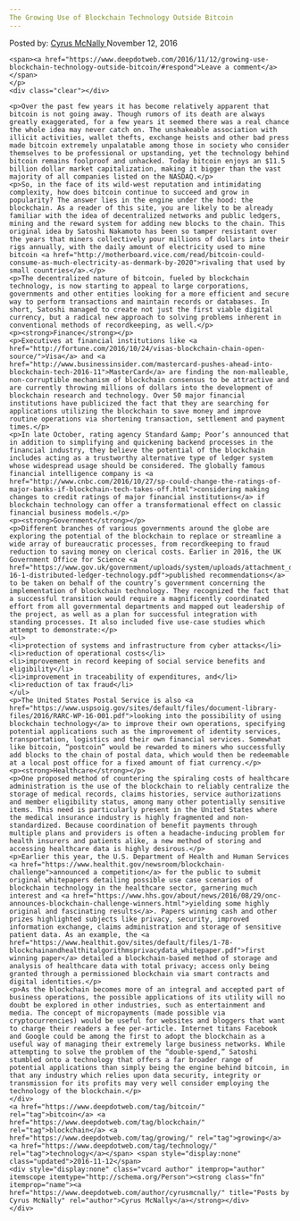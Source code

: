 ```yaml
---
The Growing Use of Blockchain Technology Outside Bitcoin
---
```

<article class="post-listing post-16400 post type-post status-publish format-standard has-post-thumbnail hentry  tag-bitcoin tag-blockchain tag-growing tag-technology">
    <div class="post-inner">
        <span>Posted by: <a href="https://www.deepdotweb.com/author/cyrusmcnally/" title="">Cyrus McNally </a></span>
    <span>November 12, 2016</span>
    
    <span><a href="https://www.deepdotweb.com/2016/11/12/growing-use-blockchain-technology-outside-bitcoin/#respond">Leave a comment</a></span>
    </p>
    <div class="clear"></div>
    
    <p>Over the past few years it has become relatively apparent that bitcoin is not going away. Though rumors of its death are always greatly exaggerated, for a few years it seemed there was a real chance the whole idea may never catch on. The unshakeable association with illicit activities, wallet thefts, exchange heists and other bad press made bitcoin extremely unpalatable among those in society who consider themselves to be professional or upstanding, yet the technology behind bitcoin remains foolproof and unhacked. Today bitcoin enjoys an $11.5 billion dollar market capitalization, making it bigger than the vast majority of all companies listed on the NASDAQ.</p>
    <p>So, in the face of its wild-west reputation and intimidating complexity, how does bitcoin continue to succeed and grow in popularity? The answer lies in the engine under the hood: the blockchain. As a reader of this site, you are likely to be already familiar with the idea of decentralized networks and public ledgers, mining and the reward system for adding new blocks to the chain. This original idea by Satoshi Nakamoto has been so tamper resistant over the years that miners collectively pour millions of dollars into their rigs annually, with the daily amount of electricity used to mine bitcoin <a href="http://motherboard.vice.com/read/bitcoin-could-consume-as-much-electricity-as-denmark-by-2020">rivaling that used by small countries</a>.</p>
    <p>The decentralized nature of bitcoin, fueled by blockchain technology, is now starting to appeal to large corporations, governments and other entities looking for a more efficient and secure way to perform transactions and maintain records or databases. In short, Satoshi managed to create not just the first viable digital currency, but a radical new approach to solving problems inherent in conventional methods of recordkeeping, as well.</p>
    <p><strong>Finance</strong></p>
    <p>Executives at financial institutions like <a href="http://fortune.com/2016/10/24/visas-blockchain-chain-open-source/">Visa</a> and <a href="http://www.businessinsider.com/mastercard-pushes-ahead-into-blockchain-tech-2016-11">MasterCard</a> are finding the non-malleable, non-corruptible mechanism of blockchain consensus to be attractive and are currently throwing millions of dollars into the development of blockchain research and technology. Over 50 major financial institutions have publicized the fact that they are searching for applications utilizing the blockchain to save money and improve routine operations via shortening transaction, settlement and payment times.</p>
    <p>In late October, rating agency Standard &amp; Poor’s announced that in addition to simplifying and quickening backend processes in the financial industry, they believe the potential of the blockchain includes acting as a trustworthy alternative type of ledger system whose widespread usage should be considered. The globally famous financial intelligence company is <a href="http://www.cnbc.com/2016/10/27/sp-could-change-the-ratings-of-major-banks-if-blockchain-tech-takes-off.html">considering making changes to credit ratings of major financial institutions</a> if blockchain technology can offer a transformational effect on classic financial business models.</p>
    <p><strong>Government</strong></p>
    <p>Different branches of various governments around the globe are exploring the potential of the blockchain to replace or streamline a wide array of bureaucratic processes, from recordkeeping to fraud reduction to saving money on clerical costs. Earlier in 2016, the UK Government Office for Science <a href="https://www.gov.uk/government/uploads/system/uploads/attachment_data/file/492972/gs-16-1-distributed-ledger-technology.pdf">published recommendations</a> to be taken on behalf of the country’s government concerning the implementation of blockchain technology. They recognized the fact that a successful transition would require a magnificently coordinated effort from all governmental departments and mapped out leadership of the project, as well as a plan for successful integration with standing processes. It also included five use-case studies which attempt to demonstrate:</p>
    <ul>
    <li>protection of systems and infrastructure from cyber attacks</li>
    <li>reduction of operational costs</li>
    <li>improvement in record keeping of social service benefits and eligibility</li>
    <li>improvement in traceability of expenditures, and</li>
    <li>reduction of tax fraud</li>
    </ul>
    <p>The United States Postal Service is also <a href="https://www.uspsoig.gov/sites/default/files/document-library-files/2016/RARC-WP-16-001.pdf">looking into the possibility of using blockchain technology</a> to improve their own operations, specifying potential applications such as the improvement of identity services, transportation, logistics and their own financial services. Somewhat like bitcoin, “postcoin” would be rewarded to miners who successfully add blocks to the chain of postal data, which would then be redeemable at a local post office for a fixed amount of fiat currency.</p>
    <p><strong>Healthcare</strong></p>
    <p>One proposed method of countering the spiraling costs of healthcare administration is the use of the blockchain to reliably centralize the storage of medical records, claims histories, service authorizations and member eligibility status, among many other potentially sensitive items. This need is particularly present in the United States where the medical insurance industry is highly fragmented and non-standardized. Because coordination of benefit payments through multiple plans and providers is often a headache-inducing problem for health insurers and patients alike, a new method of storing and accessing healthcare data is highly desirous.</p>
    <p>Earlier this year, the U.S. Department of Health and Human Services <a href="https://www.healthit.gov/newsroom/blockchain-challenge">announced a competition</a> for the public to submit original whitepapers detailing possible use case scenarios of blockchain technology in the healthcare sector, garnering much interest and <a href="https://www.hhs.gov/about/news/2016/08/29/onc-announces-blockchain-challenge-winners.html">yielding some highly original and fascinating results</a>. Papers winning cash and other prizes highlighted subjects like privacy, security, improved information exchange, claims administration and storage of sensitive patient data. As an example, the <a href="https://www.healthit.gov/sites/default/files/1-78-blockchainandhealthitalgorithmsprivacydata_whitepaper.pdf">first winning paper</a> detailed a blockchain-based method of storage and analysis of healthcare data with total privacy; access only being granted through a permissioned blockchain via smart contracts and digital identities.</p>
    <p>As the blockchain becomes more of an integral and accepted part of business operations, the possible applications of its utility will no doubt be explored in other industries, such as entertainment and media. The concept of micropayments (made possible via cryptocurrencies) would be useful for websites and bloggers that want to charge their readers a fee per-article. Internet titans Facebook and Google could be among the first to adopt the blockchain as a useful way of managing their extremely large business networks. While attempting to solve the problem of the “double-spend,” Satoshi stumbled onto a technology that offers a far broader range of potential applications than simply being the engine behind bitcoin, in that any industry which relies upon data security, integrity or transmission for its profits may very well consider employing the technology of the blockchain.</p>
    </div>
    <a href="https://www.deepdotweb.com/tag/bitcoin/" rel="tag">bitcoin</a> <a href="https://www.deepdotweb.com/tag/blockchain/" rel="tag">blockchain</a> <a href="https://www.deepdotweb.com/tag/growing/" rel="tag">growing</a> <a href="https://www.deepdotweb.com/tag/technology/" rel="tag">technology</a></span> <span style="display:none" class="updated">2016-11-12</span>
    <div style="display:none" class="vcard author" itemprop="author" itemscope itemtype="http://schema.org/Person"><strong class="fn" itemprop="name"><a href="https://www.deepdotweb.com/author/cyrusmcnally/" title="Posts by Cyrus McNally" rel="author">Cyrus McNally</a></strong></div>
    </div>
</article>

